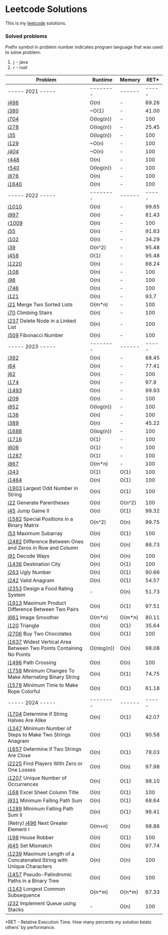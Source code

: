 # Leetcode Solutions

This is my [leetcode](https://leetcode.com/Vanderkast/) solutions.

### Solved problems

Prefix symbol in problem number indicates program language that was used to solve problem:

1. `j` - java
2. `r` - rust

| Problem                                                                                                                                                               | Runtime    | Memory | RET*  |
|-----------------------------------------------------------------------------------------------------------------------------------------------------------------------|------------|--------|-------|
| ----- 2021 -----                                                                                                                                                      | --------   | ------ | ----- |
| [j496](https://leetcode.com/problems/next-greater-element-i/)                                                                                                         | O(n)       | -      | 89.26 |
| [j380](https://leetcode.com/problems/insert-delete-getrandom-o1/)                                                                                                     | ~O(1)      | -      | 41.00 |
| [j704](https://leetcode.com/problems/binary-search/)                                                                                                                  | O(log(n))  | -      | 100   |
| [j278](https://leetcode.com/problems/first-bad-version/)                                                                                                              | O(log(n))  | -      | 25.45 |
| [j35](https://leetcode.com/problems/search-insert-position/)                                                                                                          | O(log(n))  | -      | 100   |
| [j129](https://leetcode.com/problems/sum-root-to-leaf-numbers/)                                                                                                       | ~O(n)      | -      | 100   |
| *[j404](https://leetcode.com/problems/sum-of-left-leaves/)*                                                                                                           | ~O(n)      | -      | 100   |
| [r448](https://leetcode.com/problems/find-all-numbers-disappeared-in-an-array/)                                                                                       | O(n)       | -      | 100   |
| [r540](https://leetcode.com/problems/single-element-in-a-sorted-array/)                                                                                               | O(log(n))  | -      | 100   |
| [j876](https://leetcode.com/problems/middle-of-the-linked-list/)                                                                                                      | O(n)       | -      | 100   |
| [j1640](https://leetcode.com/problems/check-array-formation-through-concatenation/)                                                                                   | O(n)       | -      | 100   |
| ----- 2022 -----                                                                                                                                                      | --------   | ------ | ----- |
| [j1010](https://leetcode.com/problems/pairs-of-songs-with-total-durations-divisible-by-60/)                                                                           | O(n)       | -      | 99.65 |
| [j997](https://leetcode.com/problems/find-the-town-judge/)                                                                                                            | O(n)       | -      | 81.43 |
| [r1009](https://leetcode.com/problems/complement-of-base-10-integer/)                                                                                                 | O(n)       | -      | 100   |
| [j55](https://leetcode.com/problems/jump-game/)                                                                                                                       | O(n)       | -      | 91.63 |
| [j102](https://leetcode.com/problems/binary-tree-level-order-traversal/)                                                                                              | O(n)       | -      | 34.29 |
| [j39](https://leetcode.com/problems/combination-sum/)                                                                                                                 | O(n^2)     | -      | 95.48 |
| [j458](https://leetcode.com/problems/poor-pigs/)                                                                                                                      | O(1)       | -      | 95.48 |
| [j1220](https://leetcode.com/problems/count-vowels-permutation/)                                                                                                      | O(n)       | -      | 88.24 |
| [j108](https://leetcode.com/problems/convert-sorted-array-to-binary-search-tree/)                                                                                     | O(n)       | -      | 100   |
| [j98](https://leetcode.com/problems/validate-binary-search-tree/)                                                                                                     | O(n)       | -      | 100   |
| [j746](https://leetcode.com/problems/min-cost-climbing-stairs/)                                                                                                       | O(n)       | -      | 100   |
| [j121](https://leetcode.com/problems/best-time-to-buy-and-sell-stock/)                                                                                                | O(n)       | -      | 93.7  |
| [j21](https://leetcode.com/problems/merge-two-sorted-lists/) Merge Two Sorted Lists                                                                                   | O(m*n)     | -      | 100   |
| [j70](https://leetcode.com/problems/climbing-stairs/) Climbing Stairs                                                                                                 | O(n)       | -      | 100   |
| [j237](hhttps://leetcode.com/problems/delete-node-in-a-linked-list/) Delete Node in a Linked List                                                                     | O(n)       | -      | 100   |
| [j509](https://leetcode.com/problems/fibonacci-number/) Fibonacci Number                                                                                              | O(n)       | -      | 100   |
| ----- 2023 -----                                                                                                                                                      | --------   | ------ | ----- |
| [j392](https://leetcode.com/problems/is-subsequence/)                                                                                                                 | O(n)       | -      | 88.45 |
| [j64](https://leetcode.com/problems/minimum-path-sum/)                                                                                                                | O(n)       | -      | 77.41 |
| [j62](https://leetcode.com/problems/unique-paths/)                                                                                                                    | O(n)       | -      | 100   |
| [j174](https://leetcode.com/problems/dungeon-game/)                                                                                                                   | O(n)       | -      | 97.9  |
| [j1493](https://leetcode.com/problems/longest-subarray-of-1s-after-deleting-one-element/)                                                                             | O(n)       | -      | 99.93 |
| [j209](https://leetcode.com/problems/minimum-size-subarray-sum/)                                                                                                      | O(n)       | -      | 100   |
| [j852](https://leetcode.com/problems/peak-index-in-a-mountain-array/)                                                                                                 | O(log(n))  | -      | 100   |
| [j136](https://leetcode.com/problems/single-number/)                                                                                                                  | O(n)       | -      | 100   |
| [j389](https://leetcode.com/problems/find-the-difference/)                                                                                                            | O(n)       | -      | 45.22 |
| [j1688](https://leetcode.com/problems/count-of-matches-in-tournament/)                                                                                                | O(log(n))  | -      | 100   |
| [j1716](https://leetcode.com/problems/calculate-money-in-leetcode-bank)                                                                                               | O(1)       | -      | 100   |
| [j606](https://leetcode.com/problems/construct-string-from-binary-tree/)                                                                                              | O(1)       | -      | 100   |
| [j1287](https://leetcode.com/problems/element-appearing-more-than-25-in-sorted-array/)                                                                                | O(1)       | -      | 100   |
| [j867](https://leetcode.com/problems/transpose-matrix/)                                                                                                               | O(m*n)     | -      | 100   |
| [j343](https://leetcode.com/problems/integer-break/)                                                                                                                  | O(1)       | O(1)   | 100   |
| [j1464](https://leetcode.com/problems/maximum-product-of-two-elements-in-an-array/)                                                                                   | O(n)       | O(1)   | 100   |
| [j1903](https://leetcode.com/problems/largest-odd-number-in-string/) Largest Odd Number in String                                                                     | O(n)       | O(1)   | 100   |
| [j22](https://leetcode.com/problems/generate-parentheses/) Generate Parentheses                                                                                       | O(n)       | O(n^2) | 100   |
| [j45](https://leetcode.com/problems/jump-game-ii/) Jump Game II                                                                                                       | O(n)       | O(1)   | 99.32 |
| [j1582](https://leetcode.com/problems/jump-game-ii/) Special Positions in a Binary Matrix                                                                             | O(n^2)     | O(n)   | 99.75 |
| [j53](https://leetcode.com/problems/maximum-subarray/) Maximum Subarray                                                                                               | O(n)       | O(1)   | 100   |
| [j2482](https://leetcode.com/problems/difference-between-ones-and-zeros-in-row-and-column/) Difference Between Ones and Zeros in Row and Column                       | O(n)       | O(n)   | 86.73 |
| [j91](https://leetcode.com/problems/decode-ways/) Decode Ways                                                                                                         | O(n)       | O(n)   | 100   |
| [j1436](https://leetcode.com/problems/destination-city/) Destination City                                                                                             | O(n)       | O(1)   | 100   |
| [j263](https://leetcode.com/problems/ugly-number/) Ugly Number                                                                                                        | O(n)       | O(1)   | 90.66 |
| [j242](https://leetcode.com/problems/valid-anagram/) Valid Anagram                                                                                                    | O(n)       | O(1)   | 54.57 |
| [j2353](https://leetcode.com/problems/design-a-food-rating-system/) Design a Food Rating System                                                                       | -          | O(n)   | 51.73 |
| [j1913](https://leetcode.com/problems/maximum-product-difference-between-two-pairs/) Maximum Product Difference Between Two Pairs                                     | O(n)       | O(1)   | 97.51 |
| [j661](https://leetcode.com/problems/image-smoother/) Image Smoother                                                                                                  | O(m*n)     | O(m*n) | 80.11 |
| [j120](https://leetcode.com/problems/triangle/) Triangle                                                                                                              | O(n)       | O(1)   | 35.64 |
| [j2706](https://leetcode.com/problems/buy-two-chocolates/) Buy Two Chocolates                                                                                         | O(n)       | O(1)   | 100   |
| [j1637](https://leetcode.com/problems/widest-vertical-area-between-two-points-containing-no-points/) Widest Vertical Area Between Two Points Containing No Points     | O(nlog(n)) | O(n)   | 98.08 |
| [j1496](https://leetcode.com/problems/path-crossing/) Path Crossing                                                                                                   | O(n)       | O(n)   | 100   |
| [j1758](https://leetcode.com/problems/minimum-changes-to-make-alternating-binary-string/) Minimum Changes To Make Alternating Binary String                           | O(n)       | O(1)   | 74.75 |
| [j1578](https://leetcode.com/problems/minimum-time-to-make-rope-colorful/) Minimum Time to Make Rope Colorful                                                         | O(n)       | O(1)   | 61.18 |
| ----- 2024 -----                                                                                                                                                      | --------   | ------ | ----- |
| [j1704](https://leetcode.com/problems/determine-if-string-halves-are-alike/) Determine if String Halves Are Alike                                                     | O(n)       | O(1)   | 42.07 |
| [j1347](https://leetcode.com/problems/minimum-number-of-steps-to-make-two-strings-anagram/) Minimum Number of Steps to Make Two Strings Anagram                       | O(n)       | O(1)   | 90.58 |
| [j1657](https://leetcode.com/problems/determine-if-two-strings-are-close/) Determine if Two Strings Are Close                                                         | O(n)       | O(1)   | 78.03 |
| [j2225](https://leetcode.com/problems/find-players-with-zero-or-one-losses/) Find Players With Zero or One Losses                                                     | O(n)       | O(n)   | 97.98 |
| [j1207](https://leetcode.com/problems/unique-number-of-occurrences/) Unique Number of Occurrences                                                                     | O(n)       | O(1)   | 98.10 |
| [j168](https://leetcode.com/problems/excel-sheet-column-title/) Excel Sheet Column Title                                                                              | O(n)       | O(1)   | 100   |
| [j931](https://leetcode.com/problems/minimum-falling-path-sum/) Minimum Falling Path Sum                                                                              | O(n)       | O(1)   | 68.64 |
| [j1289](https://leetcode.com/problems/minimum-falling-path-sum-ii/) Minimum Falling Path Sum II                                                                       | O(n)       | O(1)   | 96.41 |
| (Retry) [j496](https://leetcode.com/problems/next-greater-element-i/) Next Greater Element I                                                                          | O(m+n)     | O(n)   | 98.86 |
| [j198](https://leetcode.com/problems/house-robber/) House Robber                                                                                                      | O(n)       | O(1)   | 100   |
| [j645](https://leetcode.com/problems/set-mismatch/) Set Mismatch                                                                                                      | O(n)       | O(n)   | 97.74 |
| [j1239](https://leetcode.com/problems/maximum-length-of-a-concatenated-string-with-unique-characters/) Maximum Length of a Concatenated String with Unique Characters | O(n)       | O(n)   | 100   |
| [j1457](https://leetcode.com/problems/pseudo-palindromic-paths-in-a-binary-tree/) Pseudo-Palindromic Paths in a Binary Tree                                           | O(n)       | O(n)   | 100   |
| [j1143](https://leetcode.com/problems/longest-common-subsequence/) Longest Common Subsequence                                                                         | O(n*m)     | O(n*m) | 67.33 |
| [j232](https://leetcode.com/problems/implement-queue-using-stacks/) Implement Queue using Stacks                                                                      | -          | O(n)   | 100   |

*RET - Relative Execution Time. How many percents my solution beats others' by performance.

